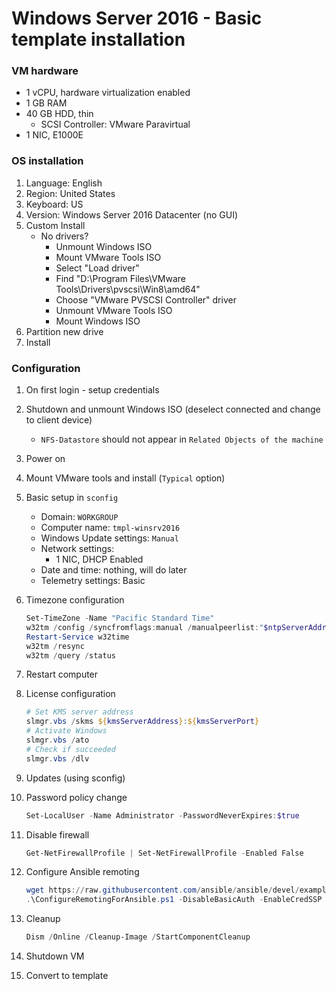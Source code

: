# Windows Server 2016 - Basic template installation

### VM hardware

- 1 vCPU, hardware virtualization enabled
- 1 GB RAM
- 40 GB HDD, thin
    - SCSI Controller: VMware Paravirtual
- 1 NIC, E1000E

### OS installation

1. Language: English
1. Region: United States
1. Keyboard: US
1. Version: Windows Server 2016 Datacenter (no GUI)
1. Custom Install
    - No drivers?
        - Unmount Windows ISO
        - Mount VMware Tools ISO
        - Select "Load driver"
        - Find "D:\Program Files\VMware Tools\Drivers\pvscsi\Win8\amd64"
        - Choose "VMware PVSCSI Controller" driver
        - Unmount VMware Tools ISO
        - Mount Windows ISO
1. Partition new drive
1. Install

### Configuration

1. On first login - setup credentials
1. Shutdown and unmount Windows ISO (deselect connected and change to client device)
    - `NFS-Datastore` should not appear in `Related Objects of the machine`
1. Power on
1. Mount VMware tools and install (`Typical` option)
1. Basic setup in `sconfig`
    - Domain: `WORKGROUP`
    - Computer name: `tmpl-winsrv2016`
    - Windows Update settings: `Manual`
    - Network settings:
        - 1 NIC, DHCP Enabled
    - Date and time: nothing, will do later
    - Telemetry settings: Basic
1. Timezone configuration

    ```powershell
    Set-TimeZone -Name "Pacific Standard Time"
    w32tm /config /syncfromflags:manual /manualpeerlist:"$ntpServerAddress"
    Restart-Service w32time
    w32tm /resync
    w32tm /query /status
    ```

1. Restart computer
1. License configuration

    ```powershell
    # Set KMS server address
    slmgr.vbs /skms ${kmsServerAddress}:${kmsServerPort}
    # Activate Windows
    slmgr.vbs /ato
    # Check if succeeded
    slmgr.vbs /dlv
    ```

1. Updates (using sconfig)
1. Password policy change

    ```powershell
    Set-LocalUser -Name Administrator -PasswordNeverExpires:$true
    ```

1. Disable firewall

    ```powershell
    Get-NetFirewallProfile | Set-NetFirewallProfile -Enabled False
    ```

1. Configure Ansible remoting

    ```powershell
    wget https://raw.githubusercontent.com/ansible/ansible/devel/examples/scripts/ConfigureRemotingForAnsible.ps1 -OutFile ConfigureRemotingForAnsible.ps1
    .\ConfigureRemotingForAnsible.ps1 -DisableBasicAuth -EnableCredSSP -ForceNewSSLCert -SkipNetworkProfileCheck
    ```

1. Cleanup

    ```powershell
    Dism /Online /Cleanup-Image /StartComponentCleanup
    ```

1. Shutdown VM
1. Convert to template
